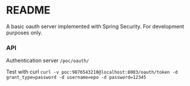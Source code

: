 # README #

A basic oauth server implemented with Spring Security.
For development purposes only.

### API ###

Authentication server
`/poc/oauth/`



Test with curl
`curl -v poc:9876543210@localhost:8003/oauth/token -d grant_type=password -d username=epo -d password=12345`
